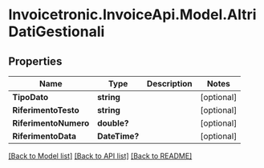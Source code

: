 # Invoicetronic.InvoiceApi.Model.AltriDatiGestionali

## Properties

Name | Type | Description | Notes
------------ | ------------- | ------------- | -------------
**TipoDato** | **string** |  | [optional] 
**RiferimentoTesto** | **string** |  | [optional] 
**RiferimentoNumero** | **double?** |  | [optional] 
**RiferimentoData** | **DateTime?** |  | [optional] 

[[Back to Model list]](../README.md#documentation-for-models) [[Back to API list]](../README.md#documentation-for-api-endpoints) [[Back to README]](../README.md)

